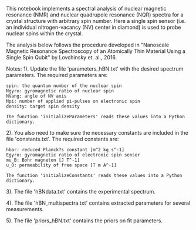 This notebook implements a spectral analysis of nuclear magnetic resonance (NMR) and nuclear quadrupole resonance (NQR) spectra for a crystal structure with arbitrary spin number. Here a single spin sensor (i.e. an individual nitrogen-vacancy (NV) center in diamond) is used to probe nuclear spins within the crystal.

The analysis below follows the procedure developed in "Nanoscale Magnetic Resonance Spectroscopy of an Atomically Thin Material Using a Single Spin Qubit" by Lovchinsky et. al., 2016.

Notes:
1). Update the file 'parameters_hBN.txt' with the desired spectrum parameters. 
    The required parameters are:

    spin: the quantum number of the nuclear spin
    Ngyro: gyromagnetic ratio of nuclear spin 
    NVang: angle of NV axis
    Npi: number of applied pi-pulses on electronic spin
    density: target spin density

    The function 'initializeParameters' reads these values into a Python dictionary. 

2). You also need to make sure the necessary constants are included in the file 'constants.txt'. 
    The required constants are:

    hbar: reduced Planck?s constant [m^2 kg s^-1]
    Egyro: gyromagnetic ratio of electronic spin sensor 
    mu_B: Bohr magneton [J T^-1]
    u_0: permeability of free space [T m A^-1]

    The function 'initializeConstants' reads these values into a Python dictionary. 

3). The file 'hBNdata.txt' contains the experimental spectrum.

4). The file 'hBN_multispectra.txt' contains extracted parameters for several measurements.

5). The file 'priors_hBN.txt' contains the priors on fit parameters.
